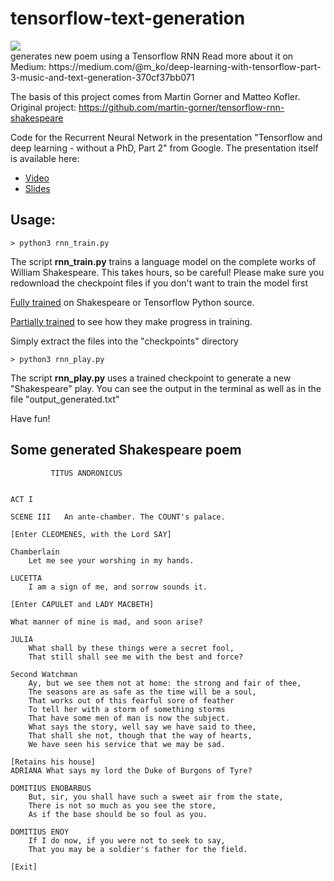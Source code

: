 # tensorflow-text-generation
<img src="https://github.com/koflerm/tensorflow-shakespeare-poem-generator/blob/master/text.png?raw=true"/>
</br>
generates new poem using a Tensorflow RNN
Read more about it on  Medium: https://medium.com/@m_ko/deep-learning-with-tensorflow-part-3-music-and-text-generation-370cf37bb071

The basis of this project comes from Martin Gorner and Matteo Kofler.
Original project: https://github.com/martin-gorner/tensorflow-rnn-shakespeare

Code for the Recurrent Neural Network in the presentation "Tensorflow and deep learning - without a PhD, Part 2" from Google. 
The presentation itself is available here:

* [Video](https://t.co/cIePWmdxVE)
* [Slides](https://goo.gl/jrd7AR)

## Usage:

```
> python3 rnn_train.py
```
The script **rnn_train.py** trains a language model on the complete works of William Shakespeare.
This takes hours, so be careful!
Please make sure you redownload the checkpoint files if you don't want to train the model first
   
[Fully trained](https://drive.google.com/file/d/0B5njS_LX6IsDc2lWTmtyanRpOHc/view?usp=sharing)
on Shakespeare or Tensorflow Python source.   
   
[Partially trained](https://drive.google.com/file/d/0B5njS_LX6IsDUlFsMkdhclNSazA/view?usp=sharing)
to see how they make progress in training.

Simply extract the files into the "checkpoints" directory

```
> python3 rnn_play.py
``` 
   
The script **rnn_play.py** uses a trained checkpoint to generate a new "Shakespeare" play. 
You can see the output in the terminal as well as in the file "output_generated.txt"

Have fun!


## Some generated Shakespeare poem
```
         TITUS ANDRONICUS


ACT I
 
SCENE III	An ante-chamber. The COUNT's palace.
 
[Enter CLEOMENES, with the Lord SAY]
 
Chamberlain
    Let me see your worshing in my hands.
 
LUCETTA
    I am a sign of me, and sorrow sounds it.
 
[Enter CAPULET and LADY MACBETH]
 
What manner of mine is mad, and soon arise?
 
JULIA
    What shall by these things were a secret fool,
    That still shall see me with the best and force?
 
Second Watchman
    Ay, but we see them not at home: the strong and fair of thee,
    The seasons are as safe as the time will be a soul,
    That works out of this fearful sore of feather
    To tell her with a storm of something storms
    That have some men of man is now the subject.
    What says the story, well say we have said to thee,
    That shall she not, though that the way of hearts,
    We have seen his service that we may be sad.
 
[Retains his house]
ADRIANA What says my lord the Duke of Burgons of Tyre?
 
DOMITIUS ENOBARBUS
    But, sir, you shall have such a sweet air from the state,
    There is not so much as you see the store,
    As if the base should be so foul as you.
 
DOMITIUS ENOY
    If I do now, if you were not to seek to say,
    That you may be a soldier's father for the field.
 
[Exit]
 ```
